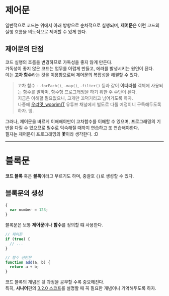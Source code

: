 # 제어문
일반적으로 코드는 위에서 아래 방향으로 순차적으로 실행되며, **제어문**은 이런 코드의 실행 흐름을 의도적으로 제어할 수 있게 한다.

## 제어문의 단점
코드 실행의 흐름을 변경하므로 가독성을 좋지 않게 만든다.  
가독성이 좋지 않은 코드는 업무를 어렵게 만들고, 에러를 발생시키는 원인이 된다.  
이는 **고차 함수**라는 것을 이용함으로써 제어문의 복잡성을 해결할 수 있다.

> 고차 함수 : ```.forEach()```, ```.map()```, ```.filter()``` 등과 같이 **이터러블** 객체에 사용되는 함수를 말하며, 함수형 프로그래밍을 하기 위한 주 수단이 된다.  
지금은 이해할 필요없으니, 고개만 끄덕거리고 넘어가도록 하자.  
나중에 [우리밋_woorimIT](https://www.youtube.com/channel/UCS0F25vig_sPIQXMiK8IdSg) 유튜브 채널에서 별도로 다룰 예정이니 구독해두도록 하자. 엥.

그러나, 제어문을 바르게 이해해야만이 고차함수를 이해할 수 있으며, 프로그래밍의 기반을 다질 수 있으므로 필수로 익숙해질 때까지 연습하고 또 연습해야한다.  
필자는 제어문이 프로그래밍의 **꽃**이라 생각한다. :D

---

# 블록문
**코드 블록** 혹은 **블록**이라고 부르기도 하며, 중괄호 ```{}```로 생성할 수 있다.

## 블록문의 생성
```js
{
  var number = 123;
}
```

블록문은 보통 **제어문**이나 **함수**를 정의할 떄 사용한다.

```js
// 제어문
if (true) {
  // ...
}

// 함수 선언문
function add(a, b) {
  return a + b;
}
```

코드 블록의 개념은 뒷 과정을 공부할 수록 중요해진다.  
특히, **시니어**편의 [3.2.0 스코프](https://bit.ly/3tCizQo)를 설명할 때 꼭 필요한 개념이니 기억해두도록 하자.